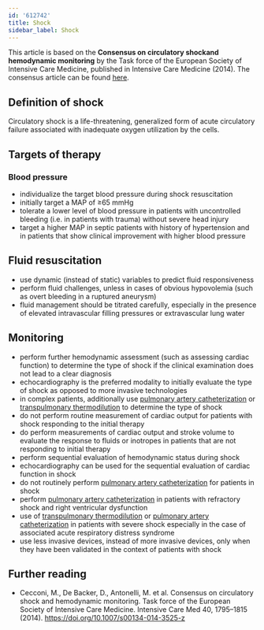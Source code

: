```yaml
---
id: '612742'
title: Shock
sidebar_label: Shock
---
```

This article is based on the <b>Consensus on circulatory shockand hemodynamic monitoring</b> by the Task force of the European Society of Intensive Care Medicine, published in Intensive Care Medicine (2014). The consensus article can be found [here](https://doi.org/10.1007/s00134-014-3525-z). 

## Definition of shock
Circulatory shock is a life-threatening, generalized form of acute circulatory failure associated with inadequate oxygen utilization by the cells.

## Targets of therapy
### Blood pressure
- individualize the target blood pressure during shock resuscitation
- initially target a MAP of ≥65 mmHg
- tolerate a lower level of blood pressure in patients with uncontrolled bleeding (i.e. in patients with trauma) without severe head injury
- target a higher MAP in septic patients with history of hypertension and in patients that show clinical improvement with higher blood pressure

## Fluid resuscitation
- use dynamic (instead of static) variables to predict fluid responsiveness
- perform fluid challenges, unless in cases of obvious hypovolemia (such as overt bleeding in a ruptured aneurysm)
- fluid management should be titrated carefully, especially in the presence of elevated intravascular filling pressures or extravascular lung water

## Monitoring
- perform further hemodynamic assessment (such as assessing cardiac function) to determine the type of shock if the clinical examination does not lead to a clear diagnosis
- echocardiography is the preferred modality to initially evaluate the type of shock as opposed to more invasive technologies
- in complex patients, additionally use [pulmonary artery catheterization](790386.md) or [transpulmonary thermodilution](894689.md) to determine the type of shock
- do not perform routine measurement of cardiac output for patients with shock responding to the initial therapy
- do perform measurements of cardiac output and stroke volume to evaluate the response to fluids or inotropes in patients that are not responding to initial therapy
- perform sequential evaluation of hemodynamic status during shock
- echocardiography can be used for the sequential evaluation of cardiac function in shock
- do not routinely perform [pulmonary artery catheterization](790386.md) for patients in shock 
- perform [pulmonary artery catheterization](790386.md) in patients with refractory shock and right ventricular dysfunction
- use of [transpulmonary thermodilution](894689.md) or [pulmonary artery catheterization](790386.md) in patients with severe shock especially in the case of associated acute respiratory distress syndrome
- use less invasive devices, instead of more invasive devices, only when they have been validated in the context of patients with shock

## Further reading
- Cecconi, M., De Backer, D., Antonelli, M. et al. Consensus on circulatory shock and hemodynamic monitoring. Task force of the European Society of Intensive Care Medicine. Intensive Care Med 40, 1795–1815 (2014). https://doi.org/10.1007/s00134-014-3525-z

